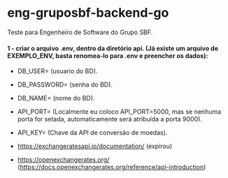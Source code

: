 # eng-gruposbf-backend-go
Teste para Engenheiro de Software do Grupo SBF.

#### 1 - criar o arquivo .env, dentro da diretório api. (Já existe um arquivo de EXEMPLO_ENV, basta renomea-lo para .env e preencher os dados):
- DB_USER= (usuario do BD).
- DB_PASSWORD= (senha do BD).
- DB_NAME= (nome do BD).
- API_PORT= (Localmente eu coloco API_PORT=5000, mas se nenhuma porta for setada, automaticamente será atribuída a porta 9000).
- API_KEY= (Chave da API de conversão de moedas).

- https://exchangeratesapi.io/documentation/ (expirou)

- https://openexchangerates.org/ (https://docs.openexchangerates.org/reference/api-introduction)